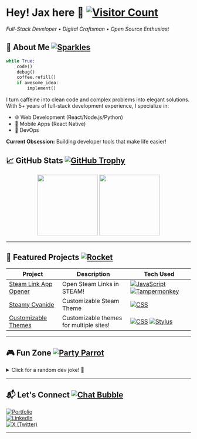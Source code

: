 # **Hey! Jax here** 👋 [![Visitor Count](https://profile-counter.glitch.me/jaxellis/count.svg)](#)
*Full-Stack Developer • Digital Craftsman • Open Source Enthusiast*

## **🚀 About Me** [![Sparkles](https://img.shields.io/badge/Code-Magic-ff69b4)](#)
```python
while True:
    code()
    debug()
    coffee.refill()
    if awesome_idea:
        implement()
```
I turn caffeine into clean code and complex problems into elegant solutions. With 5+ years of full-stack development experience, I specialize in:
- 🌐 Web Development (React/Node.js/Python)
- 📱 Mobile Apps (React Native)
- 🔧 DevOps

**Current Obsession:** Building developer tools that make life easier! 

## **📈 GitHub Stats** [![GitHub Trophy](https://img.shields.io/badge/-Achievements%20Unlocked-ffd700)](#)
<div align="center">
  <img src="https://github-readme-stats.vercel.app/api?username=jaxellis&show_icons=true&theme=radical" height="165">
  <img src="https://github-readme-streak-stats.herokuapp.com/?user=jaxellis&theme=radical" height="165">
</div>

---

## **🌟 Featured Projects** [![Rocket](https://img.shields.io/badge/-Launch%20Projects!-FF6F00)](https://github.com/jaxellis?tab=repositories)
| Project | Description | Tech Used |
|---------|-------------|-----------|
| [Steam Link App Opener](https://github.com/jaxellis/Steam-Link-App-Opener) | Open Steam Links in STEAM! | [![JavaScript](https://img.shields.io/badge/JavaScript-F7DF1E?logo=javascript&logoColor=000)](#) [![Tampermonkey](https://img.shields.io/badge/Tampermonkey-%2300485b.svg?logo=tampermonkey&logoColor=000)](https://www.tampermonkey.net/) |
| [Steamy Cyanide](https://github.com/jaxellis/Steamy-Cyanide) | Customizable Steam Theme | [![CSS](https://img.shields.io/badge/CSS-1572B6?logo=css&logoColor=fff)](#) |
| [Customizable Themes](https://github.com/jaxellis/Customizable-Themes) | Customizable themes for multiple sites! | [![CSS](https://img.shields.io/badge/CSS-1572B6?logo=css&logoColor=fff)](#) [![Stylus](https://img.shields.io/badge/Stylus-000?logo=stylus&logoColor=fff)](#) |

---

## **🎮 Fun Zone** [![Party Parrot](https://img.shields.io/badge/-Let's%20Play!-00AA00)](#)
<details>
<summary>Click for a random dev joke! 🎉</summary>
  
![Jokes Card](https://readme-jokes.vercel.app/api?theme=default) 
</details>

---

## **📬 Let's Connect** [![Chat Bubble](https://img.shields.io/badge/-Say%20Hello!-1DA1F2)](#)
[![Portfolio](https://img.shields.io/badge/Portfolio-FF4088?style=flat&logo=react&logoColor=white)](https://jaxellis.github.io/)   
[![LinkedIn](https://custom-icon-badges.demolab.com/badge/LinkedIn-0A66C2?logo=linkedin-white&logoColor=fff)](https://linkedin.com/in/jaxellis)   
[![X (Twitter)](https://img.shields.io/badge/X-000000?style=flat&logo=x&logoColor=white)](https://x.com/jaxellis)   

---
